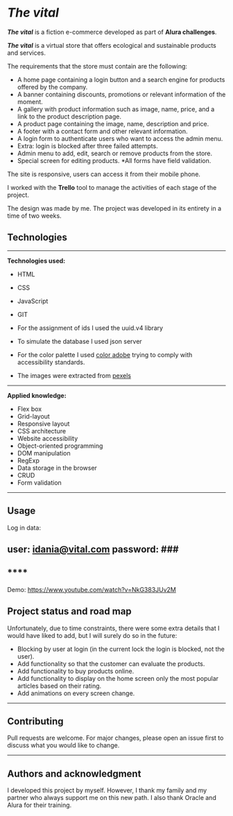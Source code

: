 # ***The vital***

***The vital***  is a fiction e-commerce developed as part of **Alura challenges**.

***The vital*** is a virtual store that offers ecological and sustainable products and services.

The requirements that the store must contain are the following:
* A home page containing a login button and a search engine for products offered by the company.
* A banner containing discounts, promotions or relevant information of the moment.
* A gallery with product information such as image, name, price, and a link to the product description page.
* A product page containing the image, name, description and price.
* A footer with a contact form and other relevant information.
* A login form to authenticate users who want to access the admin menu.
* Extra: login is blocked after three failed attempts.
* Admin menu to add, edit, search or remove products from the store.
* Special screen for editing products.
*All forms have field validation.

The site is responsive, users can access it from their mobile phone.

I worked with the **Trello** tool to manage the activities of each stage of the project.

The design was made by me. The project was developed in its entirety in a time of two weeks.

## **Technologies**
---
**Technologies used:**
* HTML
* CSS
* JavaScript
* GIT

* For the assignment of ids I used the uuid.v4 library
* To simulate the database I used json server
* For the color palette I used [color adobe](https://color.adobe.com/es/create) trying to comply with accessibility standards.
* The images were extracted from [pexels](https://www.pexels.com/es-es/buscar/waste%20collection/)

---
**Applied knowledge:**
* Flex box
* Grid-layout
* Responsive layout
* CSS architecture
* Website accessibility
* Object-oriented programming
* DOM manipulation
* RegExp
* Data storage in the browser
* CRUD
* Form validation

---
## **Usage**

Log in data: 

user: idania@vital.com 
password: ###
---
## ****
Demo: 
https://www.youtube.com/watch?v=NkG383JUv2M 

## **Project status and road map**
Unfortunately, due to time constraints, there were some extra details that I would have liked to add, but I will surely do so in the future:

* Blocking by user at login (in the current lock the login is blocked, not the user).
* Add functionality so that the customer can evaluate the products.
* Add functionality to buy products online.
* Add functionality to display on the home screen only the most popular articles based on their rating.
* Add animations on every screen change.

---
## **Contributing**
Pull requests are welcome. For major changes, please open an issue first to discuss what you would like to change.

---
## **Authors and acknowledgment**
I developed this project by myself. However, I thank my family and my partner who always support me on this new path. I also thank Oracle and Alura for their training.
